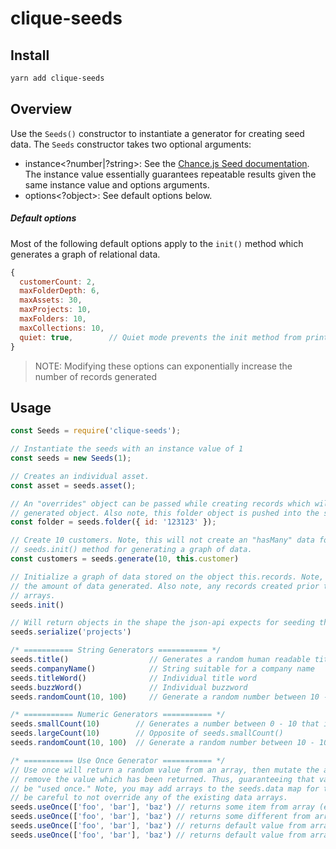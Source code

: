 # clique-seeds

## Install

```sh
yarn add clique-seeds
```


## Overview

Use the `Seeds()` constructor to instantiate a generator for creating seed data. The `Seeds` constructor takes two optional arguments:
- instance<?number|?string>: See the [Chance.js Seed documentation](https://chancejs.com/usage/seed.html). The instance value essentially guarantees repeatable results given the same instance value and options arguments.
- options<?object>: See default options below.

##### Default options

Most of the following default options apply to the `init()` method which generates a graph of relational data.

```js
{
  customerCount: 2,
  maxFolderDepth: 6,
  maxAssets: 30,
  maxProjects: 10,
  maxFolders: 10,
  maxCollections: 10,
  quiet: true,        // Quiet mode prevents the init method from printing record counts
}
```

> NOTE: Modifying these options can exponentially increase the number of records generated

## Usage

```js
const Seeds = require('clique-seeds');

// Instantiate the seeds with an instance value of 1
const seeds = new Seeds(1);

// Creates an individual asset.
const asset = seeds.asset();

// An "overrides" object can be passed while creating records which will automatically override the seed
// generated object. Also note, this folder object is pushed into the seeds.records.folders array.
const folder = seeds.folder({ id: '123123' });

// Create 10 customers. Note, this will not create an "hasMany" data for the generated customers. Use the
// seeds.init() method for generating a graph of data.
const customers = seeds.generate(10, this.customer)

// Initialize a graph of data stored on the object this.records. Note, calling seeds.init() twice will duplicate
// the amount of data generated. Also note, any records created prior to seeds.init() will exist within the records
// arrays.
seeds.init()

// Will return objects in the shape the json-api expects for seeding the db
seeds.serialize('projects')

/* =========== String Generators =========== */
seeds.title()                  // Generates a random human readable title (titles can have multiple words)
seeds.companyName()            // String suitable for a company name
seeds.titleWord()              // Individual title word
seeds.buzzWord()               // Individual buzzword
seeds.randomCount(10, 100)     // Generate a random number between 10 - 100

/* =========== Numeric Generators =========== */
seeds.smallCount(10)        // Generates a number between 0 - 10 that is more likely to be small
seeds.largeCount(10)        // Opposite of seeds.smallCount()
seeds.randomCount(10, 100)  // Generate a random number between 10 - 100

/* =========== Use Once Generator =========== */
// Use once will return a random value from an array, then mutate the array to
// remove the value which has been returned. Thus, guaranteeing that values can only
// be "used once." Note, you may add arrays to the seeds.data map for this purpose. However,
// be careful to not override any of the existing data arrays.
seeds.useOnce(['foo', 'bar'], 'baz') // returns some item from array (e.g. 'bar')
seeds.useOnce(['foo', 'bar'], 'baz') // returns some different from array (e.g. 'foo')
seeds.useOnce(['foo', 'bar'], 'baz') // returns default value from array (e.g. 'baz')
seeds.useOnce(['foo', 'bar'], 'baz') // returns default value from array (e.g. 'baz')

```

